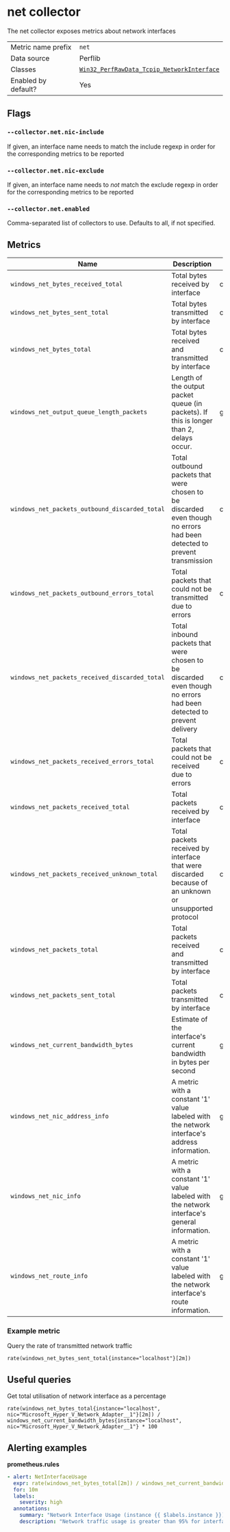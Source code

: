 # net collector

The net collector exposes metrics about network interfaces

|||
-|-
Metric name prefix  | `net`
Data source         | Perflib
Classes             | [`Win32_PerfRawData_Tcpip_NetworkInterface`](https://technet.microsoft.com/en-us/security/aa394340(v=vs.80))
Enabled by default? | Yes

## Flags

### `--collector.net.nic-include`

If given, an interface name needs to match the include regexp in order for the corresponding metrics to be reported

### `--collector.net.nic-exclude`

If given, an interface name needs to *not* match the exclude regexp in order for the corresponding metrics to be reported

### `--collector.net.enabled`

Comma-separated list of collectors to use. Defaults to all, if not specified.

## Metrics

| Name                                           | Description                                                                                                             | Type    | Labels                         |
|------------------------------------------------|-------------------------------------------------------------------------------------------------------------------------|---------|--------------------------------|
| `windows_net_bytes_received_total`             | Total bytes received by interface                                                                                       | counter | `nic`                          |
| `windows_net_bytes_sent_total`                 | Total bytes transmitted by interface                                                                                    | counter | `nic`                          |
| `windows_net_bytes_total`                      | Total bytes received and transmitted by interface                                                                       | counter | `nic`                          |
| `windows_net_output_queue_length_packets`      | Length of the output packet queue (in packets). If this is longer than 2, delays occur.                                 | gauge   | `nic`                          |
| `windows_net_packets_outbound_discarded_total` | Total outbound packets that were chosen to be discarded even though no errors had been detected to prevent transmission | counter | `nic`                          |
| `windows_net_packets_outbound_errors_total`    | Total packets that could not be transmitted due to errors                                                               | counter | `nic`                          |
| `windows_net_packets_received_discarded_total` | Total inbound packets that were chosen to be discarded even though no errors had been detected to prevent delivery      | counter | `nic`                          |
| `windows_net_packets_received_errors_total`    | Total packets that could not be received due to errors                                                                  | counter | `nic`                          |
| `windows_net_packets_received_total`           | Total packets received by interface                                                                                     | counter | `nic`                          |
| `windows_net_packets_received_unknown_total`   | Total packets received by interface that were discarded because of an unknown or unsupported protocol                   | counter | `nic`                          |
| `windows_net_packets_total`                    | Total packets received and transmitted by interface                                                                     | counter | `nic`                          |
| `windows_net_packets_sent_total`               | Total packets transmitted by interface                                                                                  | counter | `nic`                          |
| `windows_net_current_bandwidth_bytes`          | Estimate of the interface's current bandwidth in bytes per second                                                       | gauge   | `nic`                          |
| `windows_net_nic_address_info`                 | A metric with a constant '1' value labeled with the network interface's address information.                            | gauge   | `nic`, `address`, `family`     |
| `windows_net_nic_info`                         | A metric with a constant '1' value labeled with the network interface's general information.                            | gauge   | `nic`, `friendly_name`, `mac`  |
| `windows_net_route_info`                       | A metric with a constant '1' value labeled with the network interface's route information.                              | gauge   | `nic`, `src`, `dest`, `metric` |

### Example metric
Query the rate of transmitted network traffic
```
rate(windows_net_bytes_sent_total{instance="localhost"}[2m])
```

## Useful queries
Get total utilisation of network interface as a percentage
```
rate(windows_net_bytes_total{instance="localhost", nic="Microsoft_Hyper_V_Network_Adapter__1"}[2m]) / windows_net_current_bandwidth_bytes{instance="localhost", nic="Microsoft_Hyper_V_Network_Adapter__1"} * 100
```

## Alerting examples
**prometheus.rules**
```yaml
- alert: NetInterfaceUsage
  expr: rate(windows_net_bytes_total[2m]) / windows_net_current_bandwidth_bytes * 100 > 95
  for: 10m
  labels:
    severity: high
  annotations:
    summary: "Network Interface Usage (instance {{ $labels.instance }})"
    description: "Network traffic usage is greater than 95% for interface {{ $labels.nic }}\n  VALUE = {{ $value }}\n  LABELS: {{ $labels }}"
```
